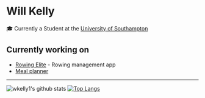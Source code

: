 # Will Kelly

🎓 Currently a Student at the [University of Southampton](https://www.southampton.ac.uk/)

## Currently working on

- [Rowing Elite](https://www.rowingelite.co.uk) - Rowing management app
- [Meal planner](https://github.com/wkelly1/Meal-planner)

---

![wkelly1's github stats](https://github-readme-stats.vercel.app/api?username=wkelly1&show_icons=true&hide_border=true&count_private=true)  [![Top Langs](https://github-readme-stats.vercel.app/api/top-langs/?username=wkelly1&layout=compact&hide_border=true)](https://github.com/anuraghazra/github-readme-stats)
